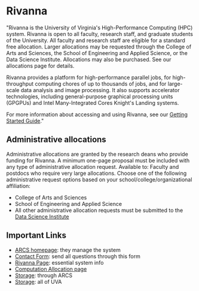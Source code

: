 # Rivanna
"Rivanna is the University of Virginia's High-Performance Computing (HPC) system.  Rivanna is open to all faculty, research staff, and graduate students of the University.   All faculty and research staff are eligible for a standard free allocation.  Larger allocations may be requested through the College of Arts and Sciences, the School of Engineering and Applied Science, or the Data Science Institute.  Allocations may also be purchased.  See our allocations page for details.

Rivanna provides a platform for high-performance parallel jobs, for high-throughput computing chores of up to thousands of jobs, and for large-scale data analysis and image processing.  It also supports accelerator technologies, including general-purpose graphical processing units (GPGPUs) and Intel Many-Integrated Cores Knight's Landing systems. 

For more information about accessing and using Rivanna, see our [Getting Started Guide](https://arcs.virginia.edu/getting-started)."

## Administrative allocations
Administrative allocations are granted by the research deans who provide funding for Rivanna. A minimum one-page proposal must be included with any type of administrative allocation request. Available to: Faculty and postdocs who require very large allocations. Choose one of the following administrative request options based on your school/college/organizational affiliation:

* College of Arts and Sciences
* School of Engineering and Applied Science
* All other administrative allocation requests must be submitted to the [Data Science Institute](https://arcs.virginia.edu/Administrative-Allocation-Request-for-the-DSI)

## Important Links
* [ARCS homepage](https://arcs.virginia.edu/): they manage the system
* [Contact Form](https://arcs.virginia.edu/secure/contact-form): send all questions through this form
* [Rivanna Page](https://arcs.virginia.edu/rivanna): essential system info
* [Computation Allocation page](https://arcs.virginia.edu/allocations)
* [Storage](https://arcs.virginia.edu/storage): through ARCS
* [Storage](https://cadre.virginia.edu/service-detail/storage): all of UVA
